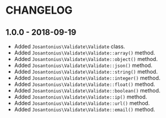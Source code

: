 # CHANGELOG

## 1.0.0 - 2018-09-19

* Added `Josantonius\Validate\Validate` class.
* Added `Josantonius\Validate\Validate::array()` method.
* Added `Josantonius\Validate\Validate::object()` method.
* Added `Josantonius\Validate\Validate::json()` method.
* Added `Josantonius\Validate\Validate::string()` method.
* Added `Josantonius\Validate\Validate::integer()` method.
* Added `Josantonius\Validate\Validate::float()` method.
* Added `Josantonius\Validate\Validate::boolean()` method.
* Added `Josantonius\Validate\Validate::ip()` method.
* Added `Josantonius\Validate\Validate::url()` method.
* Added `Josantonius\Validate\Validate::email()` method.

